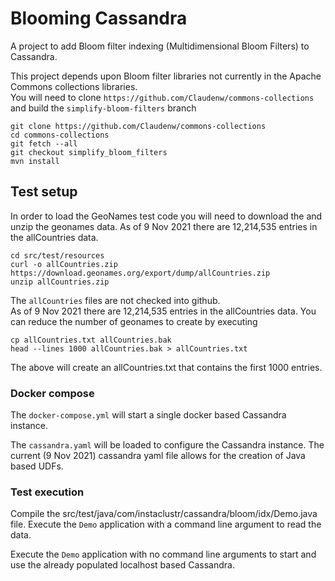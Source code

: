# Blooming Cassandra
A project to add Bloom filter indexing (Multidimensional Bloom Filters) to Cassandra.

This project depends upon Bloom filter libraries not currently in the Apache Commons collections libraries.  
You will need to clone `https://github.com/Claudenw/commons-collections` and build the `simplify-bloom-filters` branch

```
git clone https://github.com/Claudenw/commons-collections
cd commons-collections
git fetch --all
git checkout simplify_bloom_filters
mvn install
```


## Test setup

In order to load the GeoNames test code you will need to download the and unzip the geonames data.
As of 9 Nov 2021 there are 12,214,535 entries in the allCountries data.

```
cd src/test/resources
curl -o allCountries.zip https://download.geonames.org/export/dump/allCountries.zip
unzip allCountries.zip
```

The `allCountries` files are not checked into github.  
As of 9 Nov 2021 there are 12,214,535 entries in the allCountries data.
You can reduce the number of geonames to create by executing 

```
cp allCountries.txt allCountries.bak
head --lines 1000 allCountries.bak > allCountries.txt
```

The above will create an allCountries.txt that contains the first 1000 entries.

### Docker compose

The `docker-compose.yml` will start a single docker based Cassandra instance.

The `cassandra.yaml` will be loaded to configure the Cassandra instance.  The current (9 Nov 2021) cassandra yaml file allows for the creation of Java based UDFs.

### Test execution

Compile the src/test/java/com/instaclustr/cassandra/bloom/idx/Demo.java file.  Execute the `Demo` application with a command line argument to read the data.

Execute the `Demo` application with no command line arguments to start and use the already populated localhost based Cassandra.

